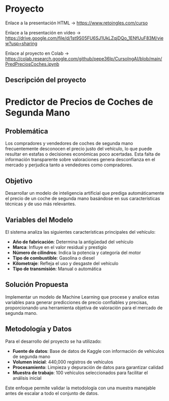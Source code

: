 # Proyecto

Enlace a la presentación HTML -> https://www.retoingles.com/curso

Enlace a la presentación en vídeo -> https://drive.google.com/file/d/1st9S05FU6SJ1UkLZqjDQo_1ENfUuF83M/view?usp=sharing

Enlace al proyecto en Colab -> https://colab.research.google.com/github/pepe36lp/CursoIngAI/blob/main/PredPreciosCoches.ipynb

## Descripción del proyecto

# Predictor de Precios de Coches de Segunda Mano

## Problemática

Los compradores y vendedores de coches de segunda mano frecuentemente desconocen el precio justo del vehículo, lo que puede resultar en estafas o decisiones económicas poco acertadas. Esta falta de información transparente sobre valoraciones genera desconfianza en el mercado y perjudica tanto a vendedores como compradores.

## Objetivo

Desarrollar un modelo de inteligencia artificial que prediga automáticamente el precio de un coche de segunda mano basándose en sus características técnicas y de uso más relevantes.

## Variables del Modelo

El sistema analiza las siguientes características principales del vehículo:

- **Año de fabricación**: Determina la antigüedad del vehículo
- **Marca**: Influye en el valor residual y prestigio
- **Número de cilindros**: Indica la potencia y categoría del motor
- **Tipo de combustible**: Gasolina o diesel
- **Kilometraje**: Refleja el uso y desgaste del vehículo
- **Tipo de transmisión**: Manual o automática

## Solución Propuesta

Implementar un modelo de Machine Learning que procese y analice estas variables para generar predicciones de precio confiables y precisas, proporcionando una herramienta objetiva de valoración para el mercado de segunda mano.

## Metodología y Datos

Para el desarrollo del proyecto se ha utilizado:

- **Fuente de datos**: Base de datos de Kaggle con información de vehículos de segunda mano
- **Volumen inicial**: 440,000 registros de vehículos
- **Procesamiento**: Limpieza y depuración de datos para garantizar calidad
- **Muestra de trabajo**: 100 vehículos seleccionados para facilitar el análisis inicial

Este enfoque permite validar la metodología con una muestra manejable antes de escalar a todo el conjunto de datos.
